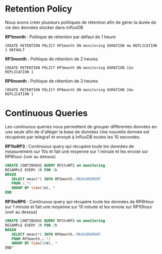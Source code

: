 # Retention Policy

Nous avons créer plusieurs politiques de rétention afin de gérer la durée de vie des données stocker dans InfluxDB

**RP1month** : Politique de rétention par défaut de 1 heure

`CREATE RETENTION POLICY RP1month ON monitoring DURATION 4w REPLICATION 1 DEFAULT`

**RP3month** : Politique de rétention de 2 heures

`CREATE RETENTION POLICY RP3month ON monitoring DURATION 12w REPLICATION 1`

**RP6month** : Politique de rétention de 3 heures

`CREATE RETENTION POLICY RP6month ON monitoring DURATION 24w REPLICATION 1`

# Continuous Queries

Les continuous queries nous permettent de grouper différentes données en une seule afin de d'alléger la base de données 
Une nouvelle donnée est récupérée par telegraf et envoyé à InfluxDB toutes les 10 secondes.

**RP1toRP3** : Continuous query qui récupère toute les données de measurement sur 10s et fait une moyenne sur 1 minute et les envoie sur RP6hour (voir au dessus) 

```sql
CREATE CONTINUOUS QUERY RP1toRP2 on monitoring
RESAMPLE EVERY 1h FOR 1h 
BEGIN 
   SELECT mean(*) INTO RP3month.:MEASUREMENT 
   FROM /.*/ 
   GROUP BY time(1m), * 
END
```

**RP3toRP6** : Continuous query qui récupère toute les données de RP6Hour sur 1 minute et fait une moyenne sur 10 minute et les envoie sur RP10hour (voir au dessus) 

```sql
CREATE CONTINUOUS QUERY RP2toRP3 on monitoring 
RESAMPLE EVERY 2h FOR 2h 
BEGIN 
   SELECT mean(*) INTO RP6month.:MEASUREMENT 
   FROM RP3month./.*/ 
   GROUP BY time(10m), * 
END"
```
